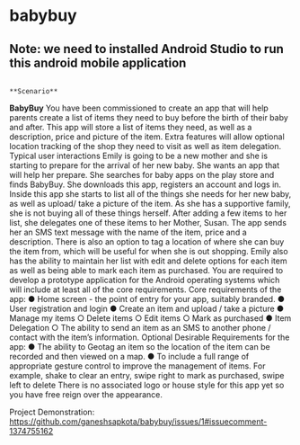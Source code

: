 # babybuy
## Note: we need to installed Android Studio to run this android mobile application
                                                                **Scenario**
**BabyBuy**
You have been commissioned to create an app that will help parents create a list of items they need to buy
before the birth of their baby and after. This app will store a list of items they need, as well as a description,
price and picture of the item. Extra features will allow optional location tracking of the shop they need to visit as
well as item delegation.
Typical user interactions
Emily is going to be a new mother and she is starting to prepare for the arrival of her new baby. She wants an
app that will help her prepare. She searches for baby apps on the play store and finds BabyBuy.
She downloads this app, registers an account and logs in. Inside this app she starts to list all of the things she
needs for her new baby, as well as upload/ take a picture of the item. As she has a supportive family, she is not
buying all of these things herself. After adding a few items to her list, she delegates one of these items to her
Mother, Susan. The app sends her an SMS text message with the name of the item, price and a description.
There is also an option to tag a location of where she can buy the item from, which will be useful for when she
is out shopping. Emily also has the ability to maintain her list with edit and delete options for each item as well
as being able to mark each item as purchased.
You are required to develop a prototype application for the Android operating systems which will include at
least all of the core requirements.
Core requirements of the app:
● Home screen - the point of entry for your app, suitably branded.
● User registration and login
● Create an item and upload / take a picture
● Manage my items
○ Delete items
○ Edit items
○ Mark as purchased
● Item Delegation
○ The ability to send an item as an SMS to another phone / contact with the item’s information.
Optional Desirable Requirements for the app:
● The ability to Geotag an item so the location of the item can be recorded and then viewed on a map.
● To include a full range of appropriate gesture control to improve the management of items. For
example, shake to clear an entry, swipe right to mark as purchased, swipe left to delete
There is no associated logo or house style for this app yet so you have free reign over the appearance.


Project Demonstration:
https://github.com/ganeshsapkota/babybuy/issues/1#issuecomment-1374755162
